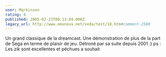 ```yaml
---
user: Mqrkinson
rating: 4
published: 2005-02-23T00:13:04.000Z
legacy_url: http://www.emunova.net/veda/test/18.htm#comment-2580
---
```

Un grand classique de la dreamcast.
Une démonstration de plus de la part de Sega en terme de plaisir de jeu.
Détroné par sa suite depuis 2001 :)
ps : Les zik sont excellentes et péchues a souhait